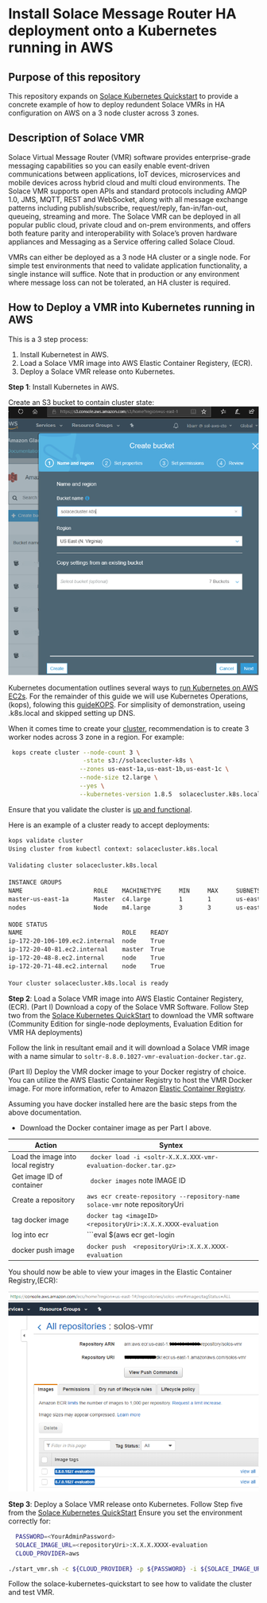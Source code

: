 # Install Solace Message Router HA deployment onto a Kubernetes running in AWS

## Purpose of this repository

This repository expands on [Solace Kubernetes Quickstart](https://github.com/SolaceProducts/solace-kubernetes-quickstart) to provide a concrete example of how to deploy redundent Solace VMRs in HA configuration on AWS on a 3 node cluster across 3 zones.

## Description of Solace VMR

Solace Virtual Message Router (VMR) software provides enterprise-grade messaging capabilities so you can easily enable event-driven communications between applications, IoT devices, microservices and mobile devices across hybrid cloud and multi cloud environments. The Solace VMR supports open APIs and standard protocols including AMQP 1.0, JMS, MQTT, REST and WebSocket, along with all message exchange patterns including publish/subscribe, request/reply, fan-in/fan-out, queueing, streaming and more. The Solace VMR can be deployed in all popular public cloud, private cloud and on-prem environments, and offers both feature parity and interoperability with Solace’s proven hardware appliances and Messaging as a Service offering called Solace Cloud.

VMRs can either be deployed as a 3 node HA cluster or a single node. For simple test environments that need to validate application functionality, a single instance will suffice.
Note that in production or any environment where message loss can not be tolerated, an HA cluster is required.

## How to Deploy a VMR into Kubernetes running in AWS

This is a 3 step process:
1. Install Kubernetest in AWS.
2. Load a Solace VMR image into AWS Elastic Container Registery, (ECR).
3. Deploy a Solace VMR release onto Kubernetes.

**Step 1**: Install Kubernetes in AWS.

Create an S3 bucket to contain cluster state:
![alt text](/images/Create_Bucket.png "S3 bucket for Kubernetes cluster state")

Kubernetes documentation outlines several ways to [run Kubernetes on AWS EC2s](https://kubernetes.io/docs/getting-started-guides/aws/). For the remainder of this guide we will use Kubernetes Operations, (kops), folowing this [guideKOPS](https://github.com/kubernetes/kops/blob/master/docs/aws.md).  For simplisity of demonstration, useing .k8s.local and skipped setting up DNS.

When it comes time to create your [cluster](https://github.com/kubernetes/kops/blob/master/docs/aws.md#create-cluster-configuration), recommendation is to create 3 worker nodes across 3 zone in a region.  For example:

```sh
 kops create cluster --node-count 3 \
                     -state s3://solacecluster-k8s \
                    --zones us-east-1a,us-east-1b,us-east-1c \
                    --node-size t2.large \
                    --yes \
                    --kubernetes-version 1.8.5  solacecluster.k8s.local
```

Ensure that you validate the cluster is [up and functional](https://github.com/kubernetes/kops/blob/master/docs/aws.md#use-the-cluster).

Here is an example of a cluster ready to accept deployments:
```sh
kops validate cluster
Using cluster from kubectl context: solacecluster.k8s.local

Validating cluster solacecluster.k8s.local

INSTANCE GROUPS
NAME                    ROLE    MACHINETYPE     MIN     MAX     SUBNETS
master-us-east-1a       Master  c4.large        1       1       us-east-1a
nodes                   Node    m4.large        3       3       us-east-1a,us-east-1b,us-east-1c

NODE STATUS
NAME                            ROLE    READY
ip-172-20-106-109.ec2.internal  node    True
ip-172-20-40-81.ec2.internal    master  True
ip-172-20-48-8.ec2.internal     node    True
ip-172-20-71-48.ec2.internal    node    True

Your cluster solacecluster.k8s.local is ready
```

**Step 2**: Load a Solace VMR image into AWS Elastic Container Registery, (ECR).
(Part I) Download a copy of the Solace VMR Software. Follow Step two from the [Solace Kubernetes QuickStart](https://github.com/SolaceProducts/solace-kubernetes-quickstart#how-to-deploy-a-vmr-onto-kubernetes) to download the VMR software (Community Edition for single-node deployments, Evaluation Edition for VMR HA deployments)

Follow the link in resultant email and it will download a Solace VMR image with a name simular to ```soltr-8.8.0.1027-vmr-evaluation-docker.tar.gz```.

(Part II) Deploy the VMR docker image to your Docker registry of choice. You can utilize the AWS Elastic Container Registry to host the VMR Docker image. For more information, refer to Amazon [Elastic Container Registry](https://docs.aws.amazon.com/AmazonECS/latest/developerguide/Welcome.html).

Assuming you have docker installed here are the basic steps from the above documentation. 
* Download the Docker container image as per Part I above.

| Action | Syntex |
| ------ | ------ |
| Load the image into local registry | ``` docker load -i <soltr-X.X.X.XXX-vmr-evaluation-docker.tar.gz>```    |
| Get image ID of container          | ``` docker images``` note IMAGE ID 
| Create a repository                | ```aws ecr create-repository --repository-name solace-vmr```  note repositoryUri|
| tag docker image                   | ```docker tag <imageID> <repositoryUri>:X.X.X.XXXX-evaluation```  |
| log into ecr                       | ```eval $(aws ecr get-login | sed 's|https://||')```             |
| docker push image                  | ```docker push  <repositoryUri>:X.X.X.XXXX-evaluation```          |

You should now be able to view your images in the Elastic Container Registry,(ECR):

![alt text](/images/ecr-populated.png "Elastic Container Registry")

**Step 3**: Deploy a Solace VMR release onto Kubernetes.
Follow Step five from the [Solace Kubernetes QuickStart](https://github.com/SolaceProducts/solace-kubernetes-quickstart#how-to-deploy-a-vmr-onto-kubernetes)
Ensure you set the environment correctly for:
```sh
  PASSWORD=<YourAdminPassword>
  SOLACE_IMAGE_URL=<repositoryUri>:X.X.X.XXXX-evaluation
  CLOUD_PROVIDER=aws
```
```sh
./start_vmr.sh -c ${CLOUD_PROVIDER} -p ${PASSWORD} -i ${SOLACE_IMAGE_URL} -v values-examples/small-persist-ha-provisionPvc.yaml
```
Follow the solace-kubernetes-quickstart to see how to validate the cluster and test VMR.